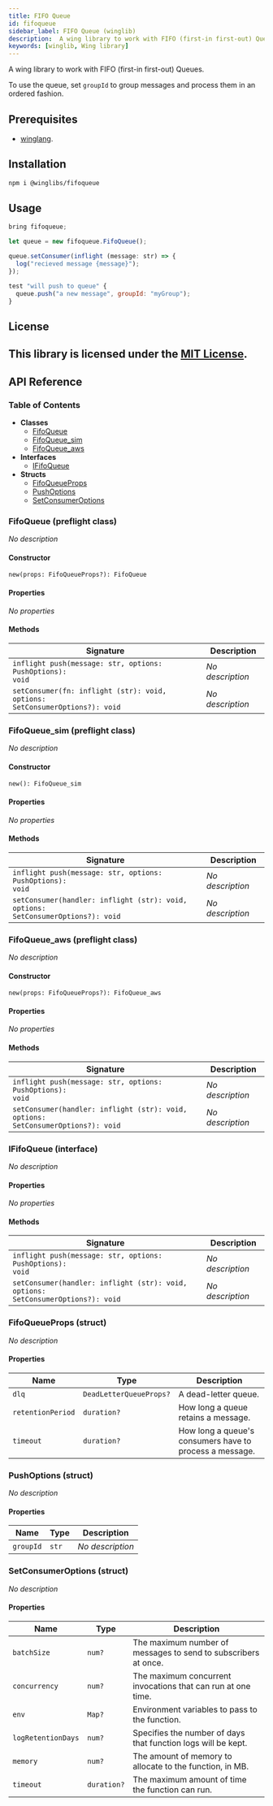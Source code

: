 ```yaml
---
title: FIFO Queue
id: fifoqueue
sidebar_label: FIFO Queue (winglib)
description:  A wing library to work with FIFO (first-in first-out) Queues
keywords: [winglib, Wing library]
---
```

A wing library to work with FIFO (first-in first-out) Queues.

To use the queue, set `groupId` to group messages and process them in an ordered fashion.

## Prerequisites

* [winglang](https://winglang.io).

## Installation

```sh
npm i @winglibs/fifoqueue
```

## Usage

```js
bring fifoqueue;

let queue = new fifoqueue.FifoQueue();

queue.setConsumer(inflight (message: str) => {
  log("recieved message {message}");
});

test "will push to queue" {
  queue.push("a new message", groupId: "myGroup");
}
```

## License

This library is licensed under the [MIT License](./LICENSE).
---
## API Reference

### Table of Contents

- **Classes**
  - <a href="#@winglibs/fifoqueue.FifoQueue">FifoQueue</a>
  - <a href="#@winglibs/fifoqueue.FifoQueue_sim">FifoQueue_sim</a>
  - <a href="#@winglibs/fifoqueue.FifoQueue_aws">FifoQueue_aws</a>
- **Interfaces**
  - <a href="#@winglibs/fifoqueue.IFifoQueue">IFifoQueue</a>
- **Structs**
  - <a href="#@winglibs/fifoqueue.FifoQueueProps">FifoQueueProps</a>
  - <a href="#@winglibs/fifoqueue.PushOptions">PushOptions</a>
  - <a href="#@winglibs/fifoqueue.SetConsumerOptions">SetConsumerOptions</a>

### FifoQueue (preflight class) <a class="wing-docs-anchor" id="@winglibs/fifoqueue.FifoQueue"></a>

*No description*

#### Constructor

```
new(props: FifoQueueProps?): FifoQueue
```

#### Properties

*No properties*

#### Methods

| **Signature** | **Description** |
| --- | --- |
| <code>inflight push(message: str, options: PushOptions): void</code> | *No description* |
| <code>setConsumer(fn: inflight (str): void, options: SetConsumerOptions?): void</code> | *No description* |

### FifoQueue_sim (preflight class) <a class="wing-docs-anchor" id="@winglibs/fifoqueue.FifoQueue_sim"></a>

*No description*

#### Constructor

```
new(): FifoQueue_sim
```

#### Properties

*No properties*

#### Methods

| **Signature** | **Description** |
| --- | --- |
| <code>inflight push(message: str, options: PushOptions): void</code> | *No description* |
| <code>setConsumer(handler: inflight (str): void, options: SetConsumerOptions?): void</code> | *No description* |

### FifoQueue_aws (preflight class) <a class="wing-docs-anchor" id="@winglibs/fifoqueue.FifoQueue_aws"></a>

*No description*

#### Constructor

```
new(props: FifoQueueProps?): FifoQueue_aws
```

#### Properties

*No properties*

#### Methods

| **Signature** | **Description** |
| --- | --- |
| <code>inflight push(message: str, options: PushOptions): void</code> | *No description* |
| <code>setConsumer(handler: inflight (str): void, options: SetConsumerOptions?): void</code> | *No description* |

### IFifoQueue (interface) <a class="wing-docs-anchor" id="@winglibs/fifoqueue.IFifoQueue"></a>

*No description*

#### Properties

*No properties*

#### Methods

| **Signature** | **Description** |
| --- | --- |
| <code>inflight push(message: str, options: PushOptions): void</code> | *No description* |
| <code>setConsumer(handler: inflight (str): void, options: SetConsumerOptions?): void</code> | *No description* |

### FifoQueueProps (struct) <a class="wing-docs-anchor" id="@winglibs/fifoqueue.FifoQueueProps"></a>

*No description*

#### Properties

| **Name** | **Type** | **Description** |
| --- | --- | --- |
| <code>dlq</code> | <code>DeadLetterQueueProps?</code> | A dead-letter queue. |
| <code>retentionPeriod</code> | <code>duration?</code> | How long a queue retains a message. |
| <code>timeout</code> | <code>duration?</code> | How long a queue's consumers have to process a message. |

### PushOptions (struct) <a class="wing-docs-anchor" id="@winglibs/fifoqueue.PushOptions"></a>

*No description*

#### Properties

| **Name** | **Type** | **Description** |
| --- | --- | --- |
| <code>groupId</code> | <code>str</code> | *No description* |

### SetConsumerOptions (struct) <a class="wing-docs-anchor" id="@winglibs/fifoqueue.SetConsumerOptions"></a>

*No description*

#### Properties

| **Name** | **Type** | **Description** |
| --- | --- | --- |
| <code>batchSize</code> | <code>num?</code> | The maximum number of messages to send to subscribers at once. |
| <code>concurrency</code> | <code>num?</code> | The maximum concurrent invocations that can run at one time. |
| <code>env</code> | <code>Map<str>?</code> | Environment variables to pass to the function. |
| <code>logRetentionDays</code> | <code>num?</code> | Specifies the number of days that function logs will be kept. |
| <code>memory</code> | <code>num?</code> | The amount of memory to allocate to the function, in MB. |
| <code>timeout</code> | <code>duration?</code> | The maximum amount of time the function can run. |


